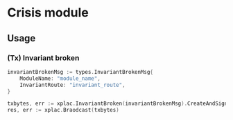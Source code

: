 # Crisis module
## Usage
### (Tx) Invariant broken
```go
invariantBrokenMsg := types.InvariantBrokenMsg{
    ModuleName: "module_name",
    InvariantRoute: "invariant_route",
}

txbytes, err := xplac.InvariantBroken(invariantBrokenMsg).CreateAndSignTx()
res, err := xplac.Braodcast(txbytes)
```